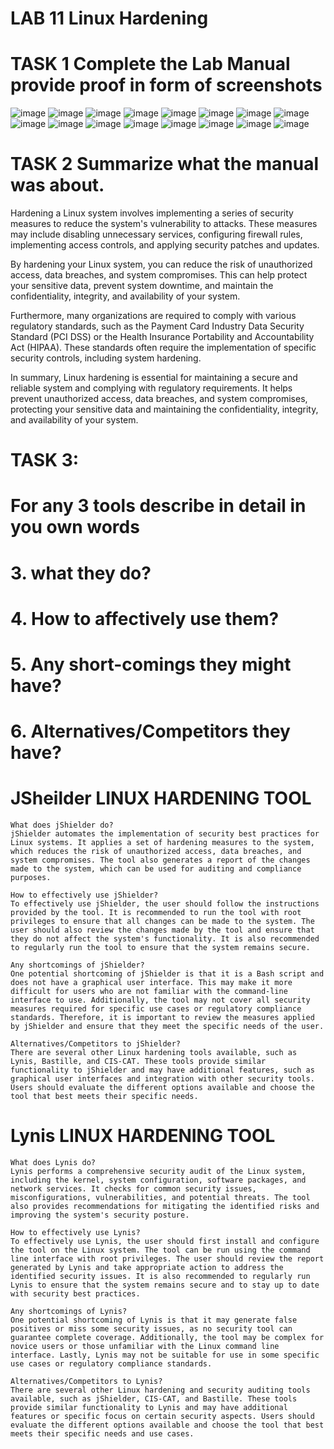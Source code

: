 # LAB 11 Linux Hardening
# TASK 1 Complete the Lab Manual provide proof in form of screenshots
![image](https://user-images.githubusercontent.com/123716596/234595553-e4470180-a494-46a1-b646-4ad6b0c68403.png)
![image](https://user-images.githubusercontent.com/123716596/234595730-6341972e-c4a2-4991-88f6-91f9661752b4.png)
![image](https://user-images.githubusercontent.com/123716596/234595899-e7a63cd3-96cd-4767-bf47-887316df66b3.png)
![image](https://user-images.githubusercontent.com/123716596/234596079-d0da41f2-04b4-4680-827c-f34d24f6f554.png)
![image](https://user-images.githubusercontent.com/123716596/234599314-d22563ef-11a4-4d95-88b0-222a099a0bb6.png)
![image](https://user-images.githubusercontent.com/123716596/234599696-9042a370-7647-40bd-9194-36cba0cd5a63.png)
![image](https://user-images.githubusercontent.com/123716596/234599940-b60d8c4e-7196-4161-b7e1-a6199b2e1233.png)
![image](https://user-images.githubusercontent.com/123716596/234600258-e70bad28-8923-4860-bab8-e9109fe97288.png)
![image](https://user-images.githubusercontent.com/123716596/234601959-e1dfc411-f8ba-4d08-98ef-cbb597956e02.png)
![image](https://user-images.githubusercontent.com/123716596/234607388-0a8caf0e-85d4-452b-92a4-93274caec10c.png)
![image](https://user-images.githubusercontent.com/123716596/234608626-13b555a2-775a-4c3f-b6b0-a9b38025313b.png)
![image](https://user-images.githubusercontent.com/123716596/234615649-0f0a89d9-e420-4bf1-a94a-ffdea90b77b7.png)
![image](https://user-images.githubusercontent.com/123716596/234615897-603a7a75-5f43-4f07-8730-2f8a0f38aef1.png)
![image](https://user-images.githubusercontent.com/123716596/234616568-318c1fbe-aacc-4e1f-b68d-f612ec1e4fb2.png)
![image](https://user-images.githubusercontent.com/123716596/234616965-b8fa274d-0642-4f09-b3b7-67583a503d81.png)
![image](https://user-images.githubusercontent.com/123716596/234617210-6d2e8b89-27fa-47f0-bd1b-1054448468e1.png)

# TASK 2  Summarize what the manual was about.
Hardening a Linux system involves implementing a series of security measures to reduce the system's vulnerability to attacks. These measures may include disabling unnecessary services, configuring firewall rules, implementing access controls, and applying security patches and updates.

By hardening your Linux system, you can reduce the risk of unauthorized access, data breaches, and system compromises. This can help protect your sensitive data, prevent system downtime, and maintain the confidentiality, integrity, and availability of your system.

Furthermore, many organizations are required to comply with various regulatory standards, such as the Payment Card Industry Data Security Standard (PCI DSS) or the Health Insurance Portability and Accountability Act (HIPAA). These standards often require the implementation of specific security controls, including system hardening.

In summary, Linux hardening is essential for maintaining a secure and reliable system and complying with regulatory requirements. It helps prevent unauthorized access, data breaches, and system compromises, protecting your sensitive data and maintaining the confidentiality, integrity, and availability of your system.

# TASK 3:
# For any 3 tools describe in detail in you own words 
# 3. what they do?
# 4. How to affectively use them?
# 5. Any short-comings they might have?
# 6. Alternatives/Competitors they have?

# JSheilder LINUX HARDENING TOOL
    What does jShielder do?
    jShielder automates the implementation of security best practices for Linux systems. It applies a set of hardening measures to the system, which reduces the risk of unauthorized access, data breaches, and system compromises. The tool also generates a report of the changes made to the system, which can be used for auditing and compliance purposes.

    How to effectively use jShielder?
    To effectively use jShielder, the user should follow the instructions provided by the tool. It is recommended to run the tool with root privileges to ensure that all changes can be made to the system. The user should also review the changes made by the tool and ensure that they do not affect the system's functionality. It is also recommended to regularly run the tool to ensure that the system remains secure.

    Any shortcomings of jShielder?
    One potential shortcoming of jShielder is that it is a Bash script and does not have a graphical user interface. This may make it more difficult for users who are not familiar with the command-line interface to use. Additionally, the tool may not cover all security measures required for specific use cases or regulatory compliance standards. Therefore, it is important to review the measures applied by jShielder and ensure that they meet the specific needs of the user.

    Alternatives/Competitors to jShielder?
    There are several other Linux hardening tools available, such as Lynis, Bastille, and CIS-CAT. These tools provide similar functionality to jShielder and may have additional features, such as graphical user interfaces and integration with other security tools. Users should evaluate the different options available and choose the tool that best meets their specific needs.

# Lynis LINUX HARDENING TOOL
    What does Lynis do?
    Lynis performs a comprehensive security audit of the Linux system, including the kernel, system configuration, software packages, and network services. It checks for common security issues, misconfigurations, vulnerabilities, and potential threats. The tool also provides recommendations for mitigating the identified risks and improving the system's security posture.

    How to effectively use Lynis?
    To effectively use Lynis, the user should first install and configure the tool on the Linux system. The tool can be run using the command line interface with root privileges. The user should review the report generated by Lynis and take appropriate action to address the identified security issues. It is also recommended to regularly run Lynis to ensure that the system remains secure and to stay up to date with security best practices.

    Any shortcomings of Lynis?
    One potential shortcoming of Lynis is that it may generate false positives or miss some security issues, as no security tool can guarantee complete coverage. Additionally, the tool may be complex for novice users or those unfamiliar with the Linux command line interface. Lastly, Lynis may not be suitable for use in some specific use cases or regulatory compliance standards.

    Alternatives/Competitors to Lynis?
    There are several other Linux hardening and security auditing tools available, such as jShielder, CIS-CAT, and Bastille. These tools provide similar functionality to Lynis and may have additional features or specific focus on certain security aspects. Users should evaluate the different options available and choose the tool that best meets their specific needs and use cases.

# 
